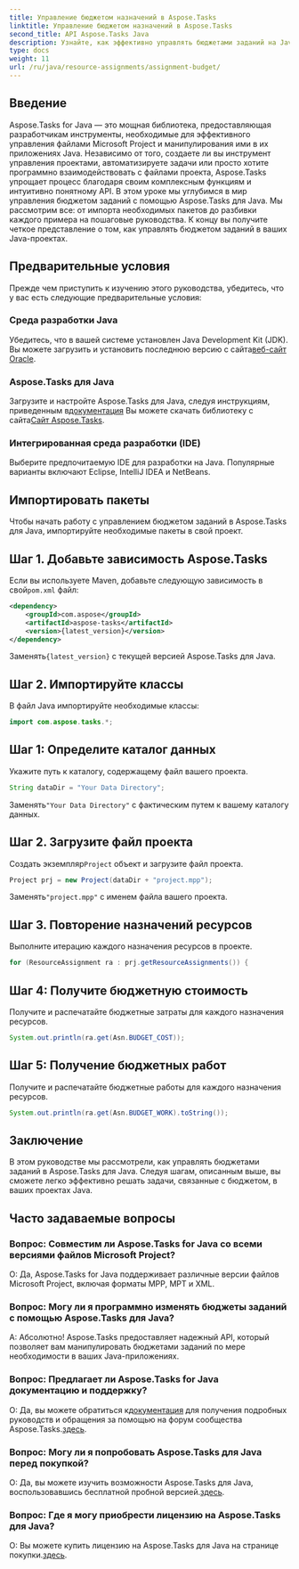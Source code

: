 ```yaml
---
title: Управление бюджетом назначений в Aspose.Tasks
linktitle: Управление бюджетом назначений в Aspose.Tasks
second_title: API Aspose.Tasks Java
description: Узнайте, как эффективно управлять бюджетами заданий на Java с помощью Aspose.Tasks, мощной библиотеки для манипулирования файлами Microsoft Project.
type: docs
weight: 11
url: /ru/java/resource-assignments/assignment-budget/
---
```

## Введение
Aspose.Tasks for Java — это мощная библиотека, предоставляющая разработчикам инструменты, необходимые для эффективного управления файлами Microsoft Project и манипулирования ими в их приложениях Java. Независимо от того, создаете ли вы инструмент управления проектами, автоматизируете задачи или просто хотите программно взаимодействовать с файлами проекта, Aspose.Tasks упрощает процесс благодаря своим комплексным функциям и интуитивно понятному API.
В этом уроке мы углубимся в мир управления бюджетом заданий с помощью Aspose.Tasks для Java. Мы рассмотрим все: от импорта необходимых пакетов до разбивки каждого примера на пошаговые руководства. К концу вы получите четкое представление о том, как управлять бюджетом заданий в ваших Java-проектах.
## Предварительные условия
Прежде чем приступить к изучению этого руководства, убедитесь, что у вас есть следующие предварительные условия:
### Среда разработки Java
 Убедитесь, что в вашей системе установлен Java Development Kit (JDK). Вы можете загрузить и установить последнюю версию с сайта[веб-сайт Oracle](https://www.oracle.com/java/technologies/javase-jdk11-downloads.html).
### Aspose.Tasks для Java
 Загрузите и настройте Aspose.Tasks для Java, следуя инструкциям, приведенным в[документация](https://reference.aspose.com/tasks/java/) Вы можете скачать библиотеку с сайта[Сайт Aspose.Tasks](https://releases.aspose.com/tasks/java/).
### Интегрированная среда разработки (IDE)
Выберите предпочитаемую IDE для разработки на Java. Популярные варианты включают Eclipse, IntelliJ IDEA и NetBeans.
## Импортировать пакеты
Чтобы начать работу с управлением бюджетом заданий в Aspose.Tasks для Java, импортируйте необходимые пакеты в свой проект.
## Шаг 1. Добавьте зависимость Aspose.Tasks
 Если вы используете Maven, добавьте следующую зависимость в свой`pom.xml` файл:
```xml
<dependency>
    <groupId>com.aspose</groupId>
    <artifactId>aspose-tasks</artifactId>
    <version>{latest_version}</version>
</dependency>
```
 Заменять`{latest_version}` с текущей версией Aspose.Tasks для Java.
## Шаг 2. Импортируйте классы
В файл Java импортируйте необходимые классы:
```java
import com.aspose.tasks.*;
```

## Шаг 1: Определите каталог данных
Укажите путь к каталогу, содержащему файл вашего проекта.
```java
String dataDir = "Your Data Directory";
```
 Заменять`"Your Data Directory"` с фактическим путем к вашему каталогу данных.
## Шаг 2. Загрузите файл проекта
 Создать экземпляр`Project` объект и загрузите файл проекта.
```java
Project prj = new Project(dataDir + "project.mpp");
```
 Заменять`"project.mpp"` с именем файла вашего проекта.
## Шаг 3. Повторение назначений ресурсов
Выполните итерацию каждого назначения ресурсов в проекте.
```java
for (ResourceAssignment ra : prj.getResourceAssignments()) {
```
## Шаг 4: Получите бюджетную стоимость
Получите и распечатайте бюджетные затраты для каждого назначения ресурсов.
```java
System.out.println(ra.get(Asn.BUDGET_COST));
```
## Шаг 5: Получение бюджетных работ
Получите и распечатайте бюджетные работы для каждого назначения ресурсов.
```java
System.out.println(ra.get(Asn.BUDGET_WORK).toString());
```
## Заключение
В этом руководстве мы рассмотрели, как управлять бюджетами заданий в Aspose.Tasks для Java. Следуя шагам, описанным выше, вы сможете легко эффективно решать задачи, связанные с бюджетом, в ваших проектах Java.
## Часто задаваемые вопросы
### Вопрос: Совместим ли Aspose.Tasks for Java со всеми версиями файлов Microsoft Project?
О: Да, Aspose.Tasks for Java поддерживает различные версии файлов Microsoft Project, включая форматы MPP, MPT и XML.
### Вопрос: Могу ли я программно изменять бюджеты заданий с помощью Aspose.Tasks для Java?
А: Абсолютно! Aspose.Tasks предоставляет надежный API, который позволяет вам манипулировать бюджетами заданий по мере необходимости в ваших Java-приложениях.
### Вопрос: Предлагает ли Aspose.Tasks for Java документацию и поддержку?
 О: Да, вы можете обратиться к[документация](https://reference.aspose.com/tasks/java/) для получения подробных руководств и обращения за помощью на форум сообщества Aspose.Tasks.[здесь](https://forum.aspose.com/c/tasks/15).
### Вопрос: Могу ли я попробовать Aspose.Tasks для Java перед покупкой?
 О: Да, вы можете изучить возможности Aspose.Tasks для Java, воспользовавшись бесплатной пробной версией.[здесь](https://releases.aspose.com/).
### Вопрос: Где я могу приобрести лицензию на Aspose.Tasks для Java?
 О: Вы можете купить лицензию на Aspose.Tasks для Java на странице покупки.[здесь](https://purchase.aspose.com/buy).